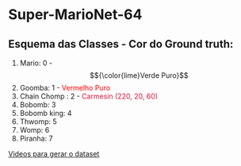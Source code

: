 # Super-MarioNet-64

## Esquema das Classes - Cor do Ground truth:

1. Mario: 0 - $${\color{lime}Verde Puro}$$
2. Goomba: 1 - <span style="color: red;"> Vermelho Puro </span>
3. Chain Chomp : 2 - <span style="color: crimson;"> Carmesin (220, 20, 60) </span>
3. Bobomb: 3
4. Bobomb king: 4
5. Thwomp: 5
6. Womp: 6
7. Piranha: 7

[Videos para gerar o dataset](https://drive.google.com/drive/folders/1dxONE6dlFmab1Wi-a1rzSDJgk1iFns5s?usp=sharing)
